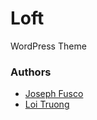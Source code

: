 # Loft

WordPress Theme

### Authors

+ [Joseph Fusco](http://josephfus.co/)
+ [Loi Truong](http://loitruong.us/)
